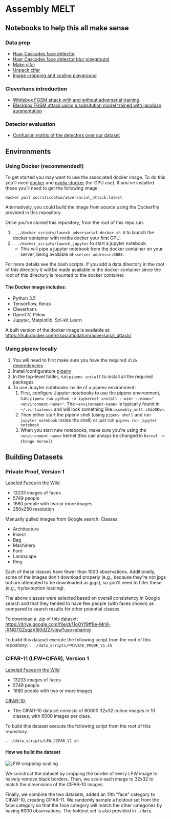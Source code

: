 # Assembly MELT

## Notebooks to help this all make sense

### Data prep

* [Haar Cascades face detector](https://github.com/thommiano/assembly_melt/blob/master/notebooks/sandbox/extract_faces_test.ipynb)
* [Haar Cascades face detector blur playground](https://github.com/equalais/assembly_equalais/blob/master/notebooks/sandbox/haar_cascades_blur.ipynb)
* [Make cifar](https://github.com/equalais/assembly_equalais/blob/master/notebooks/sandbox/make_cifar-11.ipynb)
* [Unpack cifar](https://github.com/equalais/assembly_equalais/blob/master/notebooks/sandbox/cifar-10_flatten.ipynb)
* [Image cropping and scaling playground](https://github.com/equalais/assembly_equalais/blob/master/notebooks/data_prep/image%20cropping%20playground.ipynb)

### Cleverhans introduction

* [Whitebox FGSM attack with and without adversarial training](https://github.com/equalais/assembly_equalais/blob/master/notebooks/cleverhans_boilerplate/mnist_whitebox_fgsm_plus_adversarial_training.ipynb)
* [Blackbox FGSM attack using a subsitution model trained with jacobian augmentation ](https://github.com/equalais/assembly_equalais/blob/master/notebooks/cleverhans_boilerplate/mnist_blackbox_substitution_fgsm.ipynb)

### Detector evaluation

* [Confusion matrix of the detectors over our dataset](https://github.com/equalais/assembly_equalais/blob/master/notebooks/evaluation/detector%20confusion%20matrix.ipynb)

## Environments

### Using Docker (recommended!)

To get started you may want to use the associated docker image. To do this you'll need [docker](https://docs.docker.com/engine/installation/linux/ubuntulinux/) and [nvidia-docker](https://github.com/NVIDIA/nvidia-docker/wiki/Why%20NVIDIA%20Docker) (for GPU use). If you've installed these you'll need to get the following image:

`docker pull socraticdatum/adversarial_attack:latest`

Alternatively, you could build the image from source using the Dockerfile provided in this repository.

Once you've cloned this repository, from the root of this repo run:
1. `. ./docker_scripts/launch_adversarial-docker.sh 0` to launch the docker container with nvidia docker your first GPU.
2. `. ./docker_scripts/launch_jupyter` to start a jupyter notebook.
    - This will pipe a jupyter notebook from the docker container on your server, being available at `<server-address>:6888`.

For more details see the bash scripts. If you add a data directory in the root of this directory it will be made available in the docker container since the root of this directory is mounted to the docker container.

#### The Docker image includes:
- Python 3.5
- Tensorflow, Keras
- Cleverhans
- OpenCV, Pillow
- Jupyter, Matplotlib, Sci-kit Learn

A built version of the docker image is available at:
https://hub.docker.com/r/socraticdatum/adversarial_attack/


### Using pipenv locally

1. You will need to first make sure you have the required `dlib` [dependencies](https://www.pyimagesearch.com/2017/03/27/how-to-install-dlib/)
1. Install/configurature [pipenv](https://docs.pipenv.org/)
1. In the top-level folder, run `pipenv install` to install all the required packages
1. To use Jupyter notebooks inside of a pipenv environment:
    1. First, configure Jupyter notebooks to use the pipenv environment, run: `pipenv run python -m ipykernel install
     --user --name="<environment-name>"`. The `<environment-name>` is typically found in `~/.virtualenvs` and will look something
like `assembly_melt-zSdd0Kve`.
    1. Then either start the pipenv shell (using `pipenv shell` and run `jupyter notebook` inside the shell) or
    just run `pipenv run jupyter notebook`
    1. When you start new notebooks, make sure you're using the `<environment-name>` kernel (this can always be
    changed in `Kernel -> Change Kernel`)

## Building Datasets

### Private Proof, Version 1

[Labeled Faces in the Wild](http://vis-www.cs.umass.edu/lfw/)
 - 13233 images of faces
 - 5749 people
 - 1680 people with two or more images
 - 250x250 resolution

 Manually pulled images from Google search. Classes:
 - Architecture
 - Insect
 - Bag
 - Machinery
 - Font
 - Landscape
 - Ring

Each of these classes have fewer than 1000 observations. Additionally, some of the images don't download properly (e.g., because they're not jpgs but are attempted to be downloaded as jpgs), so you'll need to filter these (e.g., try/exception loading).

The above classes were selected based on overall consistency in Google search and that they tended to have few people (with faces shown) as compared to search results for other potential classes.

To download a .zip of this dataset:
https://drive.google.com/file/d/11oOYf9ff6e-Mn9-jXNG7GZsqzV5l0dZZ/view?usp=sharing

To build this dataset execute the following script from the root of this repository:
`. ./data_scripts/PRIVATE_PROOF_V1.sh`

### CIFAR-11 (LFW+CIFAR), Version 1

[Labeled Faces in the Wild](http://vis-www.cs.umass.edu/lfw/)
 - 13233 images of faces
 - 5749 people
 - 1680 people with two or more images

[CIFAR-10](https://www.cs.toronto.edu/~kriz/cifar.html).
 - The CIFAR-10 dataset consists of 60000 32x32 colour images in 10 classes, with 6000 images per class.

To build this dataset execute the following script from the root of this repository.

`. ./data_scripts/LFW_CIFAR_V1.sh`

#### How we build the dataset

![LFW-cropping-scaling](https://github.com/equalais/assembly_equalais/blob/master/utils/LFW_crop_scale.jpg)

We construct the dataset by cropping the border of every LFW image to naively remove black borders. Then, we scale each image to 32x32 to match the dimensions of the CIFAR-10 images.

Finally, we combine the two datasets, added an 11th "face" category to CIFAR-10, creating CIFAR-11. We randomly sample a holdout set from the face category so that the face category will match the other categories by having 6000 observations. The holdout set is also provided in `./data`.
